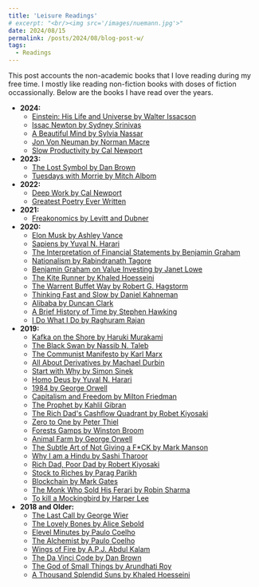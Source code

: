 ```yaml
---
title: 'Leisure Readings'
# excerpt: "<br/><img src='/images/nuemann.jpg'>"
date: 2024/08/15
permalink: /posts/2024/08/blog-post-w/
tags:
  - Readings
---
```


This post accounts the non-academic books that I love reading during my free time. I mostly like reading non-fiction books with doses of fiction occassionally. Below are the books I have read over the years.

- **2024:**
  - [Einstein: His Life and Universe by Walter Issacson](https://www.goodreads.com/book/show/10884.Einstein)
  - [Issac Newton by Sydney Srinivas](https://www.goodreads.com/book/show/37489937-isaac-newton)
  - [A Beautiful Mind by Sylvia Nassar](https://www.goodreads.com/book/show/10884.Einstein)
  - [Jon Von Neuman by Norman Macre](https://www.goodreads.com/book/show/693795.John_Von_Neumann)
  - [Slow Productivity by Cal Newport](https://www.goodreads.com/book/show/197773418-slow-productivity)
- **2023:**
  - [The Lost Symbol by Dan Brown](https://www.goodreads.com/book/show/6411961-the-lost-symbol)
  - [Tuesdays with Morrie by Mitch Albom](https://www.goodreads.com/book/show/6900.Tuesdays_with_Morrie)
- **2022:**
  - [Deep Work by Cal Newport](https://www.goodreads.com/book/show/25744928-deep-work)
  - [Greatest Poetry Ever Written](https://www.goodreads.com/book/show/40785492-greatest-poetry-ever-written?ref=nav_sb_ss_1_20)
- **2021:**
  - [Freakonomics by Levitt and Dubner](https://www.goodreads.com/book/show/1202.Freakonomics)
- **2020:**
  - [Elon Musk by Ashley Vance](https://www.goodreads.com/book/show/25541028-elon-musk)
  - [Sapiens by Yuval N. Harari](https://www.goodreads.com/book/show/23692271-sapiens)
  - [The Interpretation of Financial Statements by Benjamin Graham](https://www.goodreads.com/book/show/190445.The_Interpretation_of_Financial_Statements)
  - [Nationalism by Rabindranath Tagore](https://www.goodreads.com/book/show/166312.Nationalism)
  - [Benjamin Graham on Value Investing by Janet Lowe](https://www.goodreads.com/book/show/293641.Benjamin_Graham_on_Value_Investing)
  - [The Kite Runner by Khaled Hoesseini](https://www.goodreads.com/book/show/77203.The_Kite_Runner)
  - [The Warrent Buffet Way by Robert G. Hagstorm](https://www.goodreads.com/book/show/209956.The_Warren_Buffett_Way)
  - [Thinking Fast and Slow by Daniel Kahneman](https://www.goodreads.com/book/show/11468377-thinking-fast-and-slow)
  - [Alibaba by Duncan Clark](https://www.goodreads.com/book/show/25817524-alibaba)
  - [A Brief History of Time by Stephen Hawking](https://www.goodreads.com/book/show/3869.A_Brief_History_of_Time)
  - [I Do What I Do by Raghuram Rajan](https://www.goodreads.com/book/show/36065279-i-do-what-i-do)
- **2019:**
  - [Kafka on the Shore by Haruki Murakami](https://www.goodreads.com/book/show/4929.Kafka_on_the_Shore)
  - [The Black Swan by Nassib N. Taleb](https://www.goodreads.com/book/show/242472.The_Black_Swan)
  - [The Communist Manifesto by Karl Marx](https://www.goodreads.com/book/show/30474.The_Communist_Manifesto)
  - [All About Derivatives by Machael Durbin](https://www.goodreads.com/book/show/385929.All_About_Derivatives)
  - [Start with Why by Simon Sinek](https://www.goodreads.com/book/show/7108725-start-with-why)
  - [Homo Deus by Yuval N. Harari](https://www.goodreads.com/book/show/31138556-homo-deus)
  - [1984 by George Orwell](https://www.goodreads.com/book/show/61439040-1984)
  - [Capitalism and Freedom by Milton Friedman](https://www.goodreads.com/book/show/51877.Capitalism_and_Freedom)
  - [The Prophet by Kahlil Gibran](https://www.goodreads.com/book/show/2547.The_Prophet?ref=nav_sb_ss_1_11)
  - [The Rich Dad's Cashflow Quadrant by Robet Kiyosaki](https://www.goodreads.com/book/show/129569614-the-cash-flow-quadrant?ref=nav_sb_ss_3_19)
  - [Zero to One by Peter Thiel](https://www.goodreads.com/book/show/18050143-zero-to-one?from_search=true&from_srp=true&qid=r63Oiz03lV&rank=1)
  - [Forests Gamps by Winston Broom](https://www.goodreads.com/book/show/44805964-forests-gamps?ref=nav_sb_ss_1_11)
  - [Animal Farm by George Orwell](https://www.goodreads.com/book/show/170448.Animal_Farm?ref=nav_sb_ss_1_11)
  - [The Subtle Art of Not Giving a F*CK by Mark Manson](https://www.goodreads.com/book/show/28257707-the-subtle-art-of-not-giving-a-f-ck?ref=nav_sb_ss_1_12)
  - [Why I am a Hindu by Sashi Tharoor](https://www.goodreads.com/book/show/37810456-why-i-am-a-hindu?ref=nav_sb_ss_1_16)
  - [Rich Dad, Poor Dad by Robert Kiyosaki](https://www.goodreads.com/book/show/69571.Rich_Dad_Poor_Dad?ref=nav_sb_ss_1_13)
  - [Stock to Riches by Parag Parikh](https://www.goodreads.com/book/show/6857031-stocks-to-riches?ref=nav_sb_ss_1_14)
  - [Blockchain by Mark Gates](https://www.goodreads.com/book/show/35299422-blockchain?ref=nav_sb_ss_1_16)
  - [The Monk Who Sold His Ferari by Robin Sharma](https://www.goodreads.com/book/show/43877.The_Monk_Who_Sold_His_Ferrari?ref=nav_sb_ss_2_8)
  - [To kill a Mockingbird by Harper Lee](https://www.goodreads.com/book/show/2657.To_Kill_a_Mockingbird?ref=nav_sb_ss_1_14)
- **2018 and Older:**
  - [The Last Call by George Wier](https://www.goodreads.com/book/show/11424203-the-last-call?ref=nav_sb_ss_2_13)
  - [The Lovely Bones by Alice Sebold](https://www.goodreads.com/book/show/12232938-the-lovely-bones?ref=nav_sb_ss_1_16)
  - [Elevel Minutes by Paulo Coelho](https://www.goodreads.com/book/show/1430.Eleven_Minutes?ref=nav_sb_ss_1_10)
  - [The Alchemist by Paulo Coelho](https://www.goodreads.com/book/show/18144590-the-alchemist?ref=nav_sb_ss_1_12)
  - [Wings of Fire by A.P.J. Abdul Kalam](https://www.goodreads.com/book/show/634583.Wings_of_Fire?ref=nav_sb_ss_2_13)
  - [The Da Vinci Code by Dan Brown](https://www.goodreads.com/book/show/968.The_Da_Vinci_Code?ref=nav_sb_ss_1_10)
  - [The God of Small Things by Arundhati Roy](https://www.goodreads.com/book/show/9777.The_God_of_Small_Things?ref=nav_sb_ss_1_16)
  - [A Thousand Splendid Suns by Khaled Hoesseini](https://www.goodreads.com/book/show/128029.A_Thousand_Splendid_Suns?ref=nav_sb_ss_1_9)